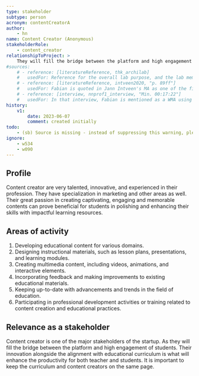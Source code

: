```yaml
---
type: stakeholder
subtype: person
acronym: contentCreatorA
author: 
    - hn
name: Content Creator (Anonymous)
stakeholderRole: 
    - content_creator
relationshipToProject: >
    They will fill the bridge between the platform and high engagement of students. Their innovation alongside the alignment with educational curriculum is what will enhance the productivity for both teacher and students. It is important to keep the curriculum and content creators on the same page. 
#sources:
    # - reference: [literatureReference, thk_archilab]
    #   usedFor: Reference for the overall lab purpose, and the lab members
    # - reference: [literatureReference, intveen2020, "p. 89ff"]
    #   usedFor: Fabian is quoted in Jann Intveen's MA as one of the first Divekit users
    # - reference: [interview, nnprof1_interview, "Min. 00:17:22"]
    #   usedFor: In that interview, Fabian is mentioned as a WMA using Divekit
history:
    v1:
        date: 2023-06-07
        comment: created initially
todo:
    - (sb) Source is missing - instead of suppressing this warning, please add a source
ignore:  
    - w534
    - w090
---
```


## Profile

Content creator are very talented, innovative, and experienced in their profession. They have specialization in marketing and other areas as well. Their great passion in creating captivating, engaging and memorable contents can prove beneficial for students in polishing and enhancing their skills with impactful learning resources.

## Areas of activity

1. Developing educational content for various domains.
2. Designing instructional materials, such as lesson plans, presentations, and learning modules.
3. Creating multimedia content, including videos, animations, and interactive elements.
4. Incorporating feedback and making improvements to existing educational materials.
5. Keeping up-to-date with advancements and trends in the field of education.
6. Participating in professional development activities or training related to content creation and educational practices.

## Relevance as a stakeholder

Content creator is one of the major stakeholders of the startup. As they will fill the bridge between the platform and high engagement of students. Their innovation alongside the alignment with educational curriculum is what will enhance the productivity for both teacher and students. It is important to keep the curriculum and content creators on the same page.
